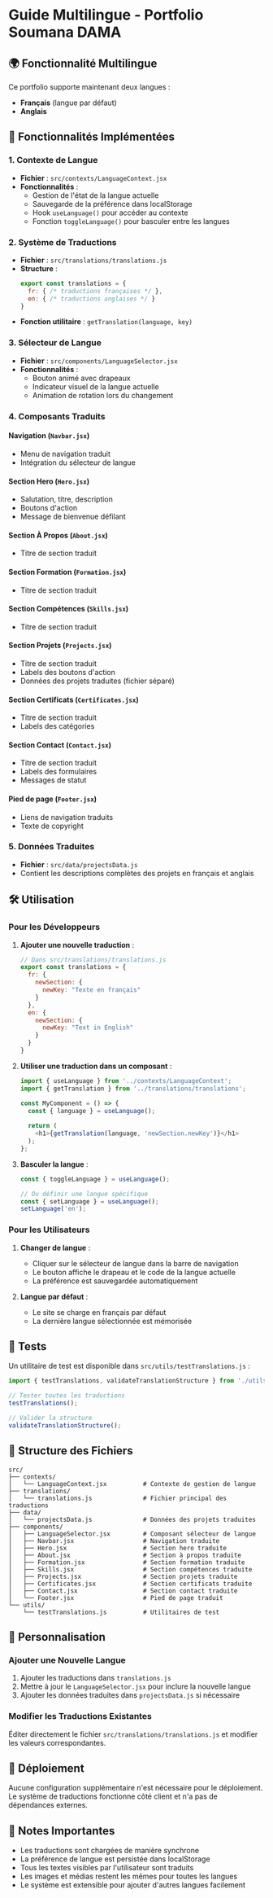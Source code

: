 # Guide Multilingue - Portfolio Soumana DAMA

## 🌍 Fonctionnalité Multilingue

Ce portfolio supporte maintenant deux langues :
- **Français** (langue par défaut)
- **Anglais**

## 🚀 Fonctionnalités Implémentées

### 1. Contexte de Langue
- **Fichier** : `src/contexts/LanguageContext.jsx`
- **Fonctionnalités** :
  - Gestion de l'état de la langue actuelle
  - Sauvegarde de la préférence dans localStorage
  - Hook `useLanguage()` pour accéder au contexte
  - Fonction `toggleLanguage()` pour basculer entre les langues

### 2. Système de Traductions
- **Fichier** : `src/translations/translations.js`
- **Structure** :
  ```javascript
  export const translations = {
    fr: { /* traductions françaises */ },
    en: { /* traductions anglaises */ }
  }
  ```
- **Fonction utilitaire** : `getTranslation(language, key)`

### 3. Sélecteur de Langue
- **Fichier** : `src/components/LanguageSelector.jsx`
- **Fonctionnalités** :
  - Bouton animé avec drapeaux
  - Indicateur visuel de la langue actuelle
  - Animation de rotation lors du changement

### 4. Composants Traduits

#### Navigation (`Navbar.jsx`)
- Menu de navigation traduit
- Intégration du sélecteur de langue

#### Section Hero (`Hero.jsx`)
- Salutation, titre, description
- Boutons d'action
- Message de bienvenue défilant

#### Section À Propos (`About.jsx`)
- Titre de section traduit

#### Section Formation (`Formation.jsx`)
- Titre de section traduit

#### Section Compétences (`Skills.jsx`)
- Titre de section traduit

#### Section Projets (`Projects.jsx`)
- Titre de section traduit
- Labels des boutons d'action
- Données des projets traduites (fichier séparé)

#### Section Certificats (`Certificates.jsx`)
- Titre de section traduit
- Labels des catégories

#### Section Contact (`Contact.jsx`)
- Titre de section traduit
- Labels des formulaires
- Messages de statut

#### Pied de page (`Footer.jsx`)
- Liens de navigation traduits
- Texte de copyright

### 5. Données Traduites
- **Fichier** : `src/data/projectsData.js`
- Contient les descriptions complètes des projets en français et anglais

## 🛠️ Utilisation

### Pour les Développeurs

1. **Ajouter une nouvelle traduction** :
   ```javascript
   // Dans src/translations/translations.js
   export const translations = {
     fr: {
       newSection: {
         newKey: "Texte en français"
       }
     },
     en: {
       newSection: {
         newKey: "Text in English"
       }
     }
   }
   ```

2. **Utiliser une traduction dans un composant** :
   ```javascript
   import { useLanguage } from '../contexts/LanguageContext';
   import { getTranslation } from '../translations/translations';

   const MyComponent = () => {
     const { language } = useLanguage();
     
     return (
       <h1>{getTranslation(language, 'newSection.newKey')}</h1>
     );
   };
   ```

3. **Basculer la langue** :
   ```javascript
   const { toggleLanguage } = useLanguage();
   
   // Ou définir une langue spécifique
   const { setLanguage } = useLanguage();
   setLanguage('en');
   ```

### Pour les Utilisateurs

1. **Changer de langue** :
   - Cliquer sur le sélecteur de langue dans la barre de navigation
   - Le bouton affiche le drapeau et le code de la langue actuelle
   - La préférence est sauvegardée automatiquement

2. **Langue par défaut** :
   - Le site se charge en français par défaut
   - La dernière langue sélectionnée est mémorisée

## 🧪 Tests

Un utilitaire de test est disponible dans `src/utils/testTranslations.js` :

```javascript
import { testTranslations, validateTranslationStructure } from './utils/testTranslations';

// Tester toutes les traductions
testTranslations();

// Valider la structure
validateTranslationStructure();
```

## 📁 Structure des Fichiers

```
src/
├── contexts/
│   └── LanguageContext.jsx          # Contexte de gestion de langue
├── translations/
│   └── translations.js              # Fichier principal des traductions
├── data/
│   └── projectsData.js              # Données des projets traduites
├── components/
│   ├── LanguageSelector.jsx         # Composant sélecteur de langue
│   ├── Navbar.jsx                   # Navigation traduite
│   ├── Hero.jsx                     # Section hero traduite
│   ├── About.jsx                    # Section à propos traduite
│   ├── Formation.jsx                # Section formation traduite
│   ├── Skills.jsx                   # Section compétences traduite
│   ├── Projects.jsx                 # Section projets traduite
│   ├── Certificates.jsx             # Section certificats traduite
│   ├── Contact.jsx                  # Section contact traduite
│   └── Footer.jsx                   # Pied de page traduit
└── utils/
    └── testTranslations.js          # Utilitaires de test
```

## 🎨 Personnalisation

### Ajouter une Nouvelle Langue

1. Ajouter les traductions dans `translations.js`
2. Mettre à jour le `LanguageSelector.jsx` pour inclure la nouvelle langue
3. Ajouter les données traduites dans `projectsData.js` si nécessaire

### Modifier les Traductions Existantes

Éditer directement le fichier `src/translations/translations.js` et modifier les valeurs correspondantes.

## 🚀 Déploiement

Aucune configuration supplémentaire n'est nécessaire pour le déploiement. Le système de traductions fonctionne côté client et n'a pas de dépendances externes.

## 📝 Notes Importantes

- Les traductions sont chargées de manière synchrone
- La préférence de langue est persistée dans localStorage
- Tous les textes visibles par l'utilisateur sont traduits
- Les images et médias restent les mêmes pour toutes les langues
- Le système est extensible pour ajouter d'autres langues facilement
